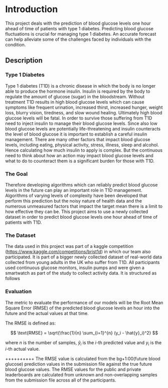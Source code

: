 # Introduction

This project deals with the prediction of blood glucose levels one hour ahead of time of patients with type 1 diabetes. 
Predicting blood glucose fluctuations is crucial for managing type 1 diabetes. An accurate forecast can help alleviate some of the challenges faced by individuals with the condition.

<!--## Goal

Predict blood glucose levels one hour ahead of time using the previous six hours of participant data.-->

## Description

### Type 1 Diabetes

Type 1 diabetes (T1D) is a chronic disease in which the body is no longer able to produce the hormone insulin. Insulin is required by the body to regulate the amount of glucose (sugar) in the bloodstream. Without treatment T1D results in high blood glucose levels which can cause symptoms like frequent urination, increased thirst, increased hunger, weight loss, blurry vision, tiredness, and slow wound healing. Ultimately high blood glucose levels will be fatal. In order to survive those suffering from T1D need to inject insulin to manage their blood glucose levels. Since also low blood glucose levels are potentially life-threatening and insulin counteracts the level of blood glucose it is important to establish a careful insulin management. There are many other factors that impact blood glucose levels, including eating, physical activity, stress, illness, sleep and alcohol. Hence calculating how much insulin to apply is complex. But the continuous need to think about how an action may impact blood glucose levels and what to do to counteract them is a significant burden for those with T1D.

### The Goal

Therefore developing algorithms which can reliably predict blood glucose levels in the future can play an important role in T1D management. Algorithms of varying levels of complexity have been developed that perform this prediction but the noisy nature of health data and the numerous unmeasured factors that impact the target mean there is a limit to how effective they can be. This project aims to use a newly collected dataset in order to predict blood glucose levels one hour ahead of time of patients with T1D.

### The Dataset

The data used in this project was part of a kaggle competition (https://www.kaggle.com/competitions/brist1d) in which our team also participated. It is part of a bigger newly collected dataset of real-world data collected from young adults in the UK who suffer from T1D. All participants used continuous glucose monitors, insulin pumps and were given a smartwatch as part of the study to collect activity data. It is structured as follows

### Evaluation

The metric to evaluate the performance of our models will be the Root Mean Square Error (RMSE) of the predicted blood glucose levels an hour into the future and the actual values at that time.

The RMSE is defined as: 

$$ \text{RMSE} = \sqrt{\frac{1}{n} \sum_{i=1}^{n} (y_i - \hat{y}_i)^2} $$

where $n$ is the number of samples, $\hat{y}_i$ is the $i$-th predicted value and $y_i$ is the $i$-th actual value.

++++++++++ The RMSE value is calculated from the bg+1:00(future blood glucose) prediction values in the submission file against the true future blood glucose values. The RMSE values for the public and private leaderboards are calculated from unknown and non-overlapping samples from the submission file across all of the participants.
